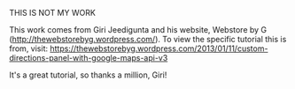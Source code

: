 THIS IS NOT MY WORK

This work comes from Giri Jeedigunta and his website, Webstore by G (http://thewebstorebyg.wordpress.com/).
To view the specific tutorial this is from, visit:
https://thewebstorebyg.wordpress.com/2013/01/11/custom-directions-panel-with-google-maps-api-v3

It's a great tutorial, so thanks a million, Giri!
